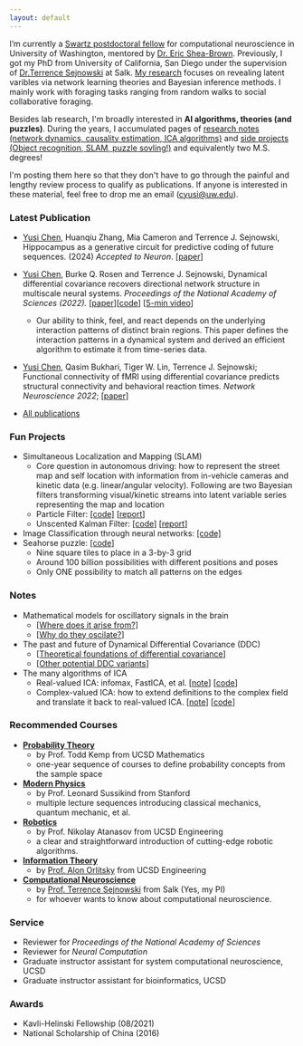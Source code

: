 ```yaml
---
layout: default
---
```


I’m currently a [Swartz postdoctoral fellow](https://compneuro.washington.edu/people/swartz-postdoctoral-fellows) for computational neuroscience in University of Washington, mentored by [Dr. Eric Shea-Brown](http://faculty.washington.edu/etsb/). Previously, I got my PhD from University of California, San Diego under the supervision of [Dr.Terrence Sejnowski](https://cnl.salk.edu) at Salk. [My research](https://scholar.google.com/citations?user=7xTBMSkAAAAJ&hl=en) focuses on revealing latent varibles via network learning theories and Bayesian inference methods. I mainly work with foraging tasks ranging from random walks to social collaborative foraging. 

Besides lab research, I'm broadly interested in **AI algorithms, theories (and puzzles)**. During the years, I accumulated pages of [research notes (network dynamics, causality estimation, ICA algorithms)](#notes) and [side projects (Object recognition, SLAM, puzzle sovling!)](#fun-projects) and equivalently two M.S. degrees! 

I'm posting them here so that they don't have to go through the painful and lengthy review process to qualify as publications. If anyone is interested in these material, feel free to drop me an email (cyusi@uw.edu).

### Latest Publication
* <u>Yusi Chen</u>, Huanqiu Zhang, Mia Cameron and Terrence J. Sejnowski, Hippocampus as a generative circuit for predictive coding of future sequences. (2024) _Accepted to Neuron_. [[paper](https://www.biorxiv.org/content/10.1101/2022.05.19.492731v3.abstract)]

* <u>Yusi Chen</u>, Burke Q. Rosen and Terrence J. Sejnowski, Dynamical differential covariance recovers directional network structure in multiscale neural systems. _Proceedings of the National Academy of Sciences (2022)._ [[paper](https://www.biorxiv.org/content/10.1101/2021.06.18.448901v2)][[code](https://github.com/yschen13/DDC)] [[5-min video](https://www.youtube.com/watch?v=okGOtK3Y7IM)]
  * Our ability to think, feel, and react depends on the underlying interaction patterns of distinct brain regions. This paper defines the interaction patterns in a dynamical system and derived an efficient algorithm to estimate it from time-series data.

* <u>Yusi Chen</u>, Qasim Bukhari, Tiger W. Lin, Terrence J. Sejnowski; Functional connectivity of fMRI using differential covariance predicts structural connectivity and behavioral reaction times. _Network Neuroscience 2022_; [[paper]](https://doi.org/10.1162/netn_a_00239)

* [All publications](https://scholar.google.com/citations?user=7xTBMSkAAAAJ&hl=en)


### Fun Projects
* Simultaneous Localization and Mapping (SLAM)
  * Core question in autonomous driving: how to represent the street map and self location with information from in-vehicle cameras and kinetic data (e.g. linear/angular velocity). Following are two Bayesian filters transforming visual/kinetic streams into latent variable series representing the map and location
  * Particle Filter: [[code]](https://github.com/yschen13/SLAM_ParticleFilter) [[report](./assets/files/SLAM_Particle.pdf)]
  * Unscented Kalman Filter: [[code]](https://github.com/yschen13/SLAM_KalmanFilter) [[report](./assets/files/SLAM_KF.pdf)]
* Image Classification through neural networks: [[code]](https://github.com/yschen13/Classification_CNN)
* Seahorse puzzle: [[code]](https://github.com/yschen13/Puzzle_Seahorse)
  * Nine square tiles to place in a 3-by-3 grid 
  * Around 100 billion possibilities with different positions and poses
  * Only ONE possibility to match all patterns on the edges
<!-- * [All projects](./projects.html) -->


### Notes
* Mathematical models for oscillatory signals in the brain 
  * [[Where does it arise from?]](./assets/files/Notes_Wave_generation.pdf)
  * [[Why do they oscilate?](./assets/files/Notes_Wave_Effect.pdf)]
* The past and future of Dynamical Differential Covariance (DDC)
  * [[Theoretical foundations of differential covariance](./assets/files/Notes_DDC.pdf)]
  * [[Other potential DDC variants](./assets/files/Notes_DDC.pdf)]
* The many algorithms of ICA
  * Real-valued ICA: infomax, FastICA, et al. [[note](./assets/files/Notes_ComplexICA.pdf)] [[code](https://github.com/yschen13/ICA)]
  * Complex-valued ICA: how to extend definitions to the complex field and translate it back to real-valued ICA. [[note](./assets/files/Notes_ComplexICA.pdf)] [[code](https://github.com/yschen13/ICA)]
<!-- * [All notes](./notes.html) -->


### Recommended Courses
* **[Probability Theory](https://www.youtube.com/channel/UCeKkMyeKBnec9Y3I_eI2BNQ)** 
  * by Prof. Todd Kemp from UCSD Mathematics
  * one-year sequence of courses to define probability concepts from the sample space
* **[Modern Physics](https://www.youtube.com/watch?v=ApUFtLCrU90&list=PL47F408D36D4CF129)** 
  * by Prof. Leonard Sussikind from Stanford
  * multiple lecture sequences introducing classical mechanics, quantum mechanic, et al.
* **[Robotics](https://natanaso.github.io/ece276a/)** 
  * by Prof. Nikolay Atanasov from UCSD Engineering
  * a clear and straightforward introduction of cutting-edge robotic algorithms.
* **[Information Theory](https://books.google.com/books/about/Elements_of_Information_Theory.html?id=VWq5GG6ycxMC)** 
  * by [Prof. Alon Orlitsky](https://jacobsschool.ucsd.edu/faculty/profile?id=54) from UCSD Engineering
* **[Computational Neuroscience](https://www.google.com/books/edition/The_Computational_Brain/z4pfDQAAQBAJ?hl=en&gbpv=0)** 
  * by [Prof. Terrence Sejnowski](https://cnl.salk.edu) from Salk (Yes, my PI)
  * for whoever wants to know about computational neuroscience.

### Service
* Reviewer for _Proceedings of the National Academy of Sciences_
* Reviewer for _Neural Computation_
* Graduate instructor assistant for system computational neuroscience, UCSD
* Graduate instructor assistant for bioinformatics, UCSD

### Awards
* Kavli-Helinski Fellowship (08/2021)
* National Scholarship of China (2016)


<!-- 
Text can be **bold**, _italic_, or ~~strikethrough~~.

[Link to another page](./another-page.html).

There should be whitespace between paragraphs.

There should be whitespace between paragraphs. We recommend including a README, or a file with information about your project.

# Header 1

This is a normal paragraph following a header. GitHub is a code hosting platform for version control and collaboration. It lets you and others work together on projects from anywhere.

## Header 2

> This is a blockquote following a header.
>
> When something is important enough, you do it even if the odds are not in your favor.

### Header 3

```js
// Javascript code with syntax highlighting.
var fun = function lang(l) {
  dateformat.i18n = require('./lang/' + l)
  return true;
}
```

```ruby
# Ruby code with syntax highlighting
GitHubPages::Dependencies.gems.each do |gem, version|
  s.add_dependency(gem, "= #{version}")
end
```

#### Header 4

*   This is an unordered list following a header.
*   This is an unordered list following a header.
*   This is an unordered list following a header.

##### Header 5

1.  This is an ordered list following a header.
2.  This is an ordered list following a header.
3.  This is an ordered list following a header.

###### Header 6

| head1        | head two          | three |
|:-------------|:------------------|:------|
| ok           | good swedish fish | nice  |
| out of stock | good and plenty   | nice  |
| ok           | good `oreos`      | hmm   |
| ok           | good `zoute` drop | yumm  |

### There's a horizontal rule below this.

* * *

### Here is an unordered list:

*   Item foo
*   Item bar
*   Item baz
*   Item zip

### And an ordered list:

1.  Item one
1.  Item two
1.  Item three
1.  Item four

### And a nested list:

- level 1 item
  - level 2 item
  - level 2 item
    - level 3 item
    - level 3 item
- level 1 item
  - level 2 item
  - level 2 item
  - level 2 item
- level 1 item
  - level 2 item
  - level 2 item
- level 1 item

### Small image

![Octocat](https://github.githubassets.com/images/icons/emoji/octocat.png)

### Large image

![Branching](https://guides.github.com/activities/hello-world/branching.png)


### Definition lists can be used with HTML syntax.

<dl>
<dt>Name</dt>
<dd>Godzilla</dd>
<dt>Born</dt>
<dd>1952</dd>
<dt>Birthplace</dt>
<dd>Japan</dd>
<dt>Color</dt>
<dd>Green</dd>
</dl>

```
Long, single-line code blocks should not wrap. They should horizontally scroll if they are too long. This line should be long enough to demonstrate this.
```

```
The final element.
``` -->
